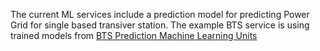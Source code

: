 The current ML services include a prediction model for predicting Power Grid for single based transiver station.
The example BTS service is using trained models from [BTS Prediction Machine Learning Units](https://github.com/rdsea/IoTCloudSamples/tree/master/MLUnits/BTSPrediction)